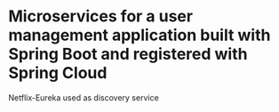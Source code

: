# Microservices for a user management application built with Spring Boot and registered with Spring Cloud 

Netflix-Eureka used as discovery service

